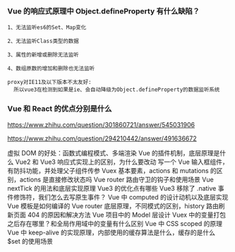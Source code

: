 ### Vue 的响应式原理中 Object.defineProperty 有什么缺陷？

```
1、无法监听es6的Set、Map变化

2、无法监听Class类型的数据

3、属性的新增或删除无法监听

4、数组原数的增加和删除也无法监听

proxy对IE11及以下版本不太友好:
  所以vue3在检测到如果是ie、会自动降级为Object.defineProperty的数据监听系统
```


### Vue 和 React 的优点分别是什么

https://www.zhihu.com/question/301860721/answer/545031906

https://www.zhihu.com/question/294210442/answer/491636672



虚拟 DOM 的好处：函数式编程模式、多端渲染
Vue 的插件机制，底层原理是什么
Vue2 和 Vue3 响应式实现上的区别，为什么要改动
写一个 Vue 输入框组件，有防抖功能，并处理父子组件传参
Vuex 基本要素，actions 和 mutations 的区别，actions 是直接修改状态吗
Vue router 路由守卫的钩子和使用场景
Vue nextTick 的用法和底层实现原理
Vue3 的优化点有哪些
Vue3 移除了 .native 事件修饰符，我们怎么去写原生事件？
Vue 中 computed 的设计动机以及底层实现
Vue 模板是如何编译的
Vue router 底层原理，不同模式的区别，history 路由刷新页面 404 的原因和解决方法
Vue 项目中的 Model 层设计
Vuex 中的变量打包之后存在哪里？和全局作用域中的变量有什么区别
Vue 中 CSS scoped 的原理
Vue 中 keep-alive 的实现原理，内部使用的缓存算法是什么，缓存的是什么
$set 的使用场景
